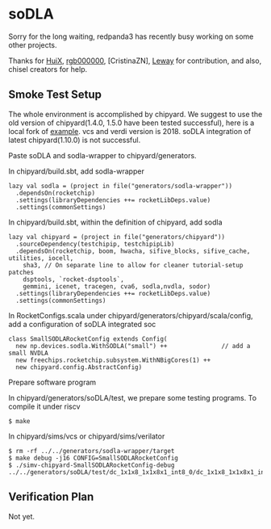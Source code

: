 soDLA 
================

Sorry for the long waiting, redpanda3 has recently busy working on some other projects.

Thanks for [HuiX](xuehui.hf@gmail.com), [rgb000000](rgb000000black@gmail.com), [CristinaZN], [Leway](https://github.com/colin4124) for contribution, and also, chisel creators for help.


Smoke Test Setup
----------------
The whole environment is accomplished by chipyard. We suggest to use the old version of chipyard(1.4.0, 1.5.0 have been tested successful), here is a local fork of [example](https://github.com/cora-chipyard/chipyard). vcs and verdi version is 2018. 
soDLA integration of latest chipyard(1.10.0) is not successful. 

Paste soDLA and sodla-wrapper to chipyard/generators.

In chipyard/build.sbt, add sodla-wrapper

```
lazy val sodla = (project in file("generators/sodla-wrapper"))
  .dependsOn(rocketchip)
  .settings(libraryDependencies ++= rocketLibDeps.value)
  .settings(commonSettings)
```

In chipyard/build.sbt, within the definition of chipyard,  add sodla

```
lazy val chipyard = (project in file("generators/chipyard"))
  .sourceDependency(testchipip, testchipipLib)
  .dependsOn(rocketchip, boom, hwacha, sifive_blocks, sifive_cache, utilities, iocell,
    sha3, // On separate line to allow for cleaner tutorial-setup patches
    dsptools, `rocket-dsptools`,
    gemmini, icenet, tracegen, cva6, sodla,nvdla, sodor)
  .settings(libraryDependencies ++= rocketLibDeps.value)
  .settings(commonSettings)
```

In RocketConfigs.scala under chipyard/generators/chipyard/scala/config, add a configuration of soDLA integrated soc

```
class SmallSODLARocketConfig extends Config(
  new np.devices.sodla.WithSODLA("small") ++               // add a small NVDLA
  new freechips.rocketchip.subsystem.WithNBigCores(1) ++
  new chipyard.config.AbstractConfig)
```


Prepare software program

In chipyard/generators/soDLA/test, we prepare some testing programs. To compile it under riscv

    $ make
    
In chipyard/sims/vcs or chipyard/sims/verilator
    
    $ rm -rf ../../generators/sodla-wrapper/target
    $ make debug -j16 CONFIG=SmallSODLARocketConfig
    $ ./simv-chipyard-SmallSODLARocketConfig-debug ../../generators/soDLA/test/dc_1x1x8_1x1x8x1_int8_0/dc_1x1x8_1x1x8x1_int8_0.riscv 


Verification Plan
---------------- 

Not yet.

